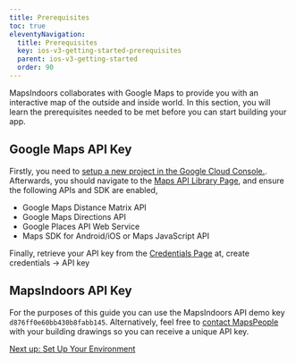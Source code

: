 ```yaml
---
title: Prerequisites
toc: true
eleventyNavigation:
  title: Prerequisites
  key: ios-v3-getting-started-prerequisites
  parent: ios-v3-getting-started
  order: 90
---
```


MapsIndoors collaborates with Google Maps to provide you with an interactive map of the outside and inside world. In this section, you will learn the prerequisites needed to be met before you can start building your app.

## Google Maps API Key
Firstly, you need to [setup a new project in the Google Cloud Console.](https://developers.google.com/maps/gmp-get-started). Afterwards, you should navigate to the [Maps API Library Page](https://console.cloud.google.com/apis/library?filter=category:maps), and ensure the following APIs and SDK are enabled,
* Google Maps Distance Matrix API
* Google Maps Directions API
* Google Places API Web Service  
* Maps SDK for Android/iOS or Maps JavaScript API

Finally, retrieve your API key from the [Credentials Page](https://console.cloud.google.com/project/_/apiui/credential) at, create credentials -> API key

## MapsIndoors API Key
For the purposes of this guide you can use the MapsIndoors API demo key `d876ff0e60bb430b8fabb145`. Alternatively, feel free to [contact MapsPeople](https://resources.mapspeople.com/contact-us) with your building drawings so you can receive a unique API key.

<p class="next-article"><a class="mi-button mi-button--outline" href="{{ site.url }}/ios/v3/getting-started/set-up-your-environment/">Next up: Set Up Your Environment</a></p>